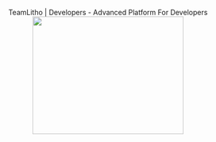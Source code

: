 <p align="center"> 
   TeamLitho | Developers - Advanced Platform For Developers
   <img align="center" class="img-responsive" src="./assets/logo_main.png" alt="" width="304" height="236">
</p>
